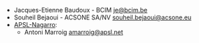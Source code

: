 - Jacques-Etienne Baudoux - BCIM <je@bcim.be>
- Souheil Bejaoui - ACSONE SA/NV <souheil.bejaoui@acsone.eu>
- [APSL-Nagarro](<https://apsl.tech>):
  - Antoni Marroig <amarroig@apsl.net>
